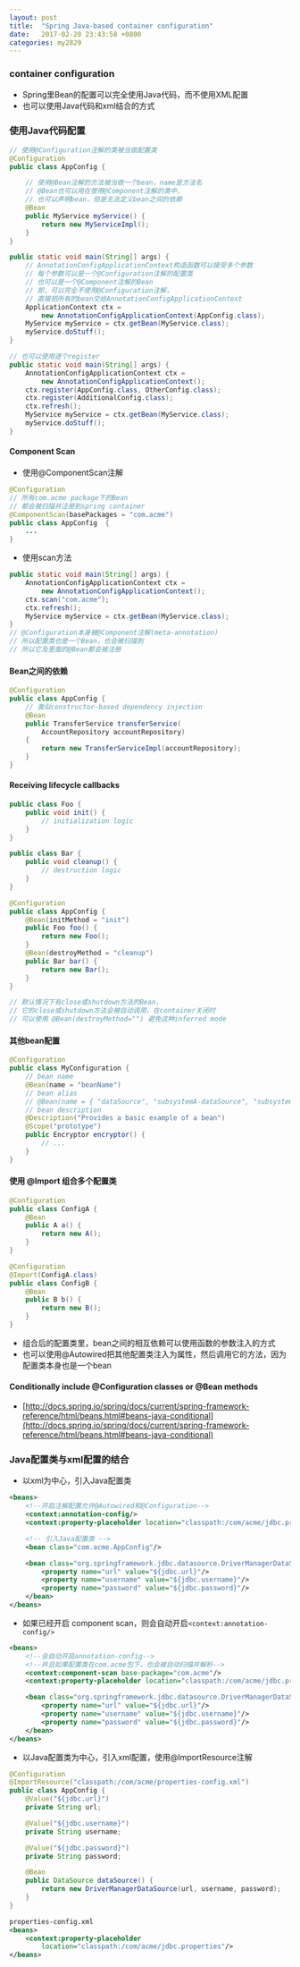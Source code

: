 ```yaml
---
layout: post
title:  "Spring Java-based container configuration"
date:   2017-02-20 23:43:58 +0800
categories: my2829
---
```


### container configuration

- Spring里Bean的配置可以完全使用Java代码，而不使用XML配置
- 也可以使用Java代码和xml结合的方式

### 使用Java代码配置

```java
// 使用@Configuration注解的类被当做配置类
@Configuration
public class AppConfig {

    // 使用@Bean注解的方法被当做一个bean，name是方法名
    // @Bean也可以用在使用@Component注解的类中，
    // 也可以声明bean，但是无法定义bean之间的依赖
    @Bean
    public MyService myService() {
        return new MyServiceImpl();
    }
}

public static void main(String[] args) {
    // AnnotationConfigApplicationContext构造函数可以接受多个参数
    // 每个参数可以是一个@Configuration注解的配置类
    // 也可以是一个@Component注解的Bean
    // 即，可以完全不使用@Configuration注解，
    // 直接把所有的bean交给AnnotationConfigApplicationContext
    ApplicationContext ctx =
        new AnnotationConfigApplicationContext(AppConfig.class);
    MyService myService = ctx.getBean(MyService.class);
    myService.doStuff();
}

// 也可以使用逐个register
public static void main(String[] args) {
    AnnotationConfigApplicationContext ctx =
        new AnnotationConfigApplicationContext();
    ctx.register(AppConfig.class, OtherConfig.class);
    ctx.register(AdditionalConfig.class);
    ctx.refresh();
    MyService myService = ctx.getBean(MyService.class);
    myService.doStuff();
}
```

#### Component Scan

- 使用@ComponentScan注解
```java
@Configuration
// 所有com.acme package下的Bean
// 都会被扫描并注册到spring container
@ComponentScan(basePackages = "com.acme")
public class AppConfig  {
    ...
}
```

- 使用scan方法

```java
public static void main(String[] args) {
    AnnotationConfigApplicationContext ctx =
        new AnnotationConfigApplicationContext();
    ctx.scan("com.acme");
    ctx.refresh();
    MyService myService = ctx.getBean(MyService.class);
}
// @Configuration本身被@Component注解(meta-annotation)
// 所以配置类也是一个Bean，也会被扫描到
// 所以它及里面的@Bean都会被注册
```

#### Bean之间的依赖

```java
@Configuration
public class AppConfig {
    // 类似constructor-based dependency injection
    @Bean
    public TransferService transferService(
        AccountRepository accountRepository)
    {
        return new TransferServiceImpl(accountRepository);
    }
}
```

#### Receiving lifecycle callbacks

```java
public class Foo {
    public void init() {
        // initialization logic
    }
}

public class Bar {
    public void cleanup() {
        // destruction logic
    }
}

@Configuration
public class AppConfig {
    @Bean(initMethod = "init")
    public Foo foo() {
        return new Foo();
    }
    @Bean(destroyMethod = "cleanup")
    public Bar bar() {
        return new Bar();
    }
}

// 默认情况下有close或shutdown方法的Bean，
// 它的close或shutdown方法会被自动调用，在container关闭时
// 可以使用 @Bean(destroyMethod="") 避免这种inferred mode
```

#### 其他bean配置

```java
@Configuration
public class MyConfiguration {
    // bean name
    @Bean(name = "beanName")
    // bean alias
    // @Bean(name = { "dataSource", "subsystemA-dataSource", "subsystemB-dataSource" })
    // bean description
    @Description("Provides a basic example of a bean")
    @Scope("prototype")
    public Encryptor encryptor() {
        // ...
    }
}
```

#### 使用 @Import 组合多个配置类

```java
@Configuration
public class ConfigA {
    @Bean
    public A a() {
        return new A();
    }
}

@Configuration
@Import(ConfigA.class)
public class ConfigB {
    @Bean
    public B b() {
        return new B();
    }
}
```

- 组合后的配置类里，bean之间的相互依赖可以使用函数的参数注入的方式
- 也可以使用@Autowired把其他配置类注入为属性，然后调用它的方法，因为配置类本身也是一个bean

#### Conditionally include @Configuration classes or @Bean methods

- [http://docs.spring.io/spring/docs/current/spring-framework-reference/html/beans.html#beans-java-conditional](http://docs.spring.io/spring/docs/current/spring-framework-reference/html/beans.html#beans-java-conditional)

### Java配置类与xml配置的结合

- 以xml为中心，引入Java配置类

```xml
<beans>
    <!--开启注解配置允许@Autowired和@Configuration-->
    <context:annotation-config/>
    <context:property-placeholder location="classpath:/com/acme/jdbc.properties"/>

    <!-- 引入Java配置类 -->
    <bean class="com.acme.AppConfig"/>

    <bean class="org.springframework.jdbc.datasource.DriverManagerDataSource">
        <property name="url" value="${jdbc.url}"/>
        <property name="username" value="${jdbc.username}"/>
        <property name="password" value="${jdbc.password}"/>
    </bean>
</beans>
```

- 如果已经开启 component scan，则会自动开启`<context:annotation-config/>`

```xml
<beans>
    <!--会自动开启annotation-config-->
    <!--并且如果配置类在com.acme包下，也会被自动扫描并解析-->
    <context:component-scan base-package="com.acme"/>
    <context:property-placeholder location="classpath:/com/acme/jdbc.properties"/>

    <bean class="org.springframework.jdbc.datasource.DriverManagerDataSource">
        <property name="url" value="${jdbc.url}"/>
        <property name="username" value="${jdbc.username}"/>
        <property name="password" value="${jdbc.password}"/>
    </bean>
</beans>
```

- 以Java配置类为中心，引入xml配置，使用@ImportResource注解

```java
@Configuration
@ImportResource("classpath:/com/acme/properties-config.xml")
public class AppConfig {
    @Value("${jdbc.url}")
    private String url;

    @Value("${jdbc.username}")
    private String username;

    @Value("${jdbc.password}")
    private String password;

    @Bean
    public DataSource dataSource() {
        return new DriverManagerDataSource(url, username, password);
    }
}
```

```xml
properties-config.xml
<beans>
    <context:property-placeholder
        location="classpath:/com/acme/jdbc.properties"/>
</beans>
```


